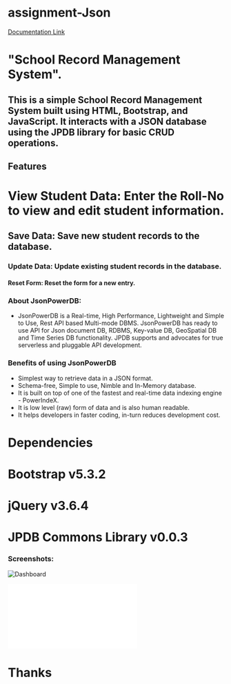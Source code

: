 # assignment-Json

[Documentation Link](http://login2explore.com/jpdb/docs.html)

# "School Record Management System".
## This is a simple School Record Management System built using HTML, Bootstrap, and JavaScript. It interacts with a JSON database using the JPDB library for basic CRUD operations.

## Features
# View Student Data: Enter the Roll-No to view and edit student information.
## Save Data: Save new student records to the database.
### Update Data: Update existing student records in the database.
#### Reset Form: Reset the form for a new entry.


### About JsonPowerDB:
- JsonPowerDB is a Real-time, High Performance, Lightweight and Simple to Use, Rest API based Multi-mode DBMS. JsonPowerDB has ready to use API for Json document DB, RDBMS, Key-value DB, GeoSpatial DB and Time Series DB functionality. JPDB supports and advocates for true serverless and pluggable API development.

### Benefits of using JsonPowerDB

- Simplest way to retrieve data in a JSON format.
- Schema-free, Simple to use, Nimble and In-Memory database.
- It is built on top of one of the fastest and real-time data indexing engine - PowerIndeX.
- It is low level (raw) form of data and is also human readable.
- It helps developers in faster coding, in-turn reduces development cost.

# Dependencies
# Bootstrap v5.3.2
# jQuery v3.6.4
# JPDB Commons Library v0.0.3


### Screenshots:

![Dashboard](https://www.awesomescreenshot.com/image/45118737?key=fe422e03857e7a4072ad0b56f67a125a)

![Index Page](chrome-extension://nlipoenfbbikpbjkfpfillcgkoblgpmj/edit-react.html)

# Thanks